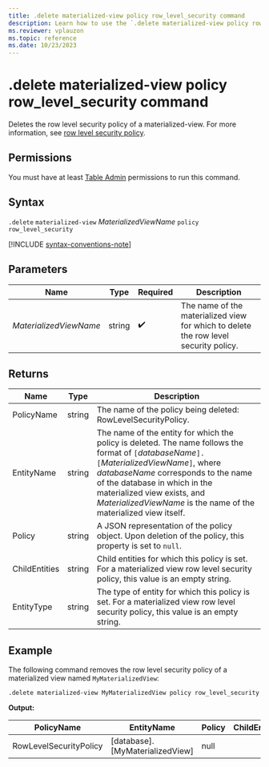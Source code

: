 ```yaml
---
title: .delete materialized-view policy row_level_security command
description: Learn how to use the `.delete materialized-view policy row_level_security` command to delete the row level security of a materialized view
ms.reviewer: vplauzon
ms.topic: reference
ms.date: 10/23/2023
---
```

# .delete materialized-view policy row_level_security command

Deletes the row level security policy of a materialized-view. For more information, see [row level security policy](row-level-security-policy.md).

## Permissions

You must have at least [Table Admin](access-control/role-based-access-control.md) permissions to run this command.

## Syntax

`.delete` `materialized-view` *MaterializedViewName* `policy` `row_level_security`

[!INCLUDE [syntax-conventions-note](../../includes/syntax-conventions-note.md)]

## Parameters

| Name        | Type   | Required | Description        |
|-------------|--------|----------|--------------------|
| *MaterializedViewName* | string |  :heavy_check_mark:  | The name of the materialized view for which to delete the row level security policy. |

## Returns

| Name          | Type   | Description
|---------------|--------|------------------------------------------------------------------------------------------------------------------------------------------------------------------------------------------------------------------------------------------------------------------------------|
| PolicyName    | string | The name of the policy being deleted: RowLevelSecurityPolicy.
| EntityName    | string | The name of the entity for which the policy is deleted. The name follows the format of `[`*databaseName*`].[`*MaterializedViewName*`]`, where *databaseName* corresponds to the name of the database in which in the materialized view exists, and *MaterializedViewName* is the name of the materialized view itself.
| Policy        | string | A JSON representation of the policy object. Upon deletion of the policy, this property is set to `null`.
| ChildEntities | string | Child entities for which this policy is set. For a materialized view row level security policy, this value is an empty string.                                                                                                                                                                     |
| EntityType    | string | The type of entity for which this policy is set. For a materialized view row level security policy, this value is an empty string.                                                                                                                                                                     |

## Example

The following command removes the row level security policy of a materialized view named `MyMaterializedView`:

```kusto
.delete materialized-view MyMaterializedView policy row_level_security
```

**Output:**

| PolicyName       | EntityName     | Policy                                                           | ChildEntities | EntityType |
|------------------|----------------|------------------------------------------------------------------|---------------|------------|
| RowLevelSecurityPolicy | [database].[MyMaterializedView] | null                                                             |               |            |
